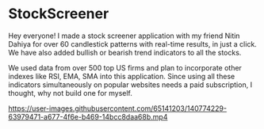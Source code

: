 # StockScreener
Hey everyone! I made a stock screener application with my friend Nitin Dahiya for over 60 candlestick patterns with real-time results, in just a click. We have also added bullish or bearish trend indicators to all the stocks.

We used data from over 500 top US firms and plan to incorporate other indexes like RSI, EMA, SMA into this application. Since using all these indicators simultaneously on popular websites needs a paid subscription, I thought, why not build one for myself.

https://user-images.githubusercontent.com/65141203/140774229-63979471-a677-4f6e-b469-14bcc8daa68b.mp4

